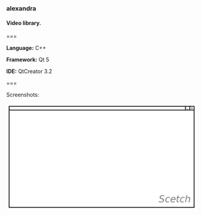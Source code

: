 ### alexandra
#### Video library.

===

**Language:** C++

**Framework:** Qt 5

**IDE:** QtCreator 3.2

===

Screenshots:

![Screenshots](/scr/main_scr.png "Screenshots")
